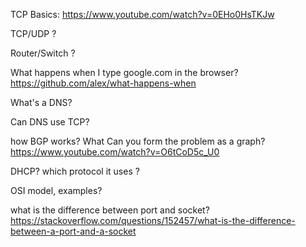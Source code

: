 TCP Basics:
https://www.youtube.com/watch?v=0EHo0HsTKJw

TCP/UDP ?

Router/Switch ?

What happens when I type google.com in the browser?
https://github.com/alex/what-happens-when

What's a DNS? 

Can DNS use TCP?

how BGP works? What Can you form the problem as a graph?
https://www.youtube.com/watch?v=O6tCoD5c_U0

DHCP? which protocol it uses ?

OSI model, examples?

what is the difference between port and socket?
https://stackoverflow.com/questions/152457/what-is-the-difference-between-a-port-and-a-socket

